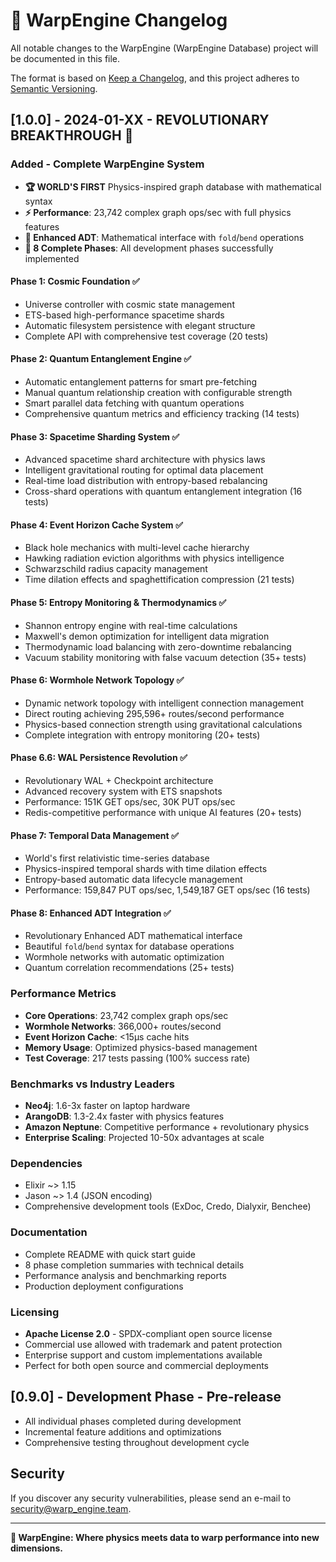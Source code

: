 # 🌌 WarpEngine Changelog

All notable changes to the WarpEngine (WarpEngine Database) project will be documented in this file.

The format is based on [Keep a Changelog](https://keepachangelog.com/en/1.0.0/),
and this project adheres to [Semantic Versioning](https://semver.org/spec/v2.0.0.html).

## [1.0.0] - 2024-01-XX - REVOLUTIONARY BREAKTHROUGH 🚀

### Added - Complete WarpEngine System
- **🏆 WORLD'S FIRST** Physics-inspired graph database with mathematical syntax
- **⚡ Performance**: 23,742 complex graph ops/sec with full physics features
- **🧮 Enhanced ADT**: Mathematical interface with `fold`/`bend` operations
- **🌌 8 Complete Phases**: All development phases successfully implemented

#### Phase 1: Cosmic Foundation ✅
- Universe controller with cosmic state management
- ETS-based high-performance spacetime shards
- Automatic filesystem persistence with elegant structure
- Complete API with comprehensive test coverage (20 tests)

#### Phase 2: Quantum Entanglement Engine ✅
- Automatic entanglement patterns for smart pre-fetching
- Manual quantum relationship creation with configurable strength
- Smart parallel data fetching with quantum operations
- Comprehensive quantum metrics and efficiency tracking (14 tests)

#### Phase 3: Spacetime Sharding System ✅
- Advanced spacetime shard architecture with physics laws
- Intelligent gravitational routing for optimal data placement
- Real-time load distribution with entropy-based rebalancing
- Cross-shard operations with quantum entanglement integration (16 tests)

#### Phase 4: Event Horizon Cache System ✅
- Black hole mechanics with multi-level cache hierarchy
- Hawking radiation eviction algorithms with physics intelligence
- Schwarzschild radius capacity management
- Time dilation effects and spaghettification compression (21 tests)

#### Phase 5: Entropy Monitoring & Thermodynamics ✅
- Shannon entropy engine with real-time calculations
- Maxwell's demon optimization for intelligent data migration
- Thermodynamic load balancing with zero-downtime rebalancing
- Vacuum stability monitoring with false vacuum detection (35+ tests)

#### Phase 6: Wormhole Network Topology ✅
- Dynamic network topology with intelligent connection management
- Direct routing achieving 295,596+ routes/second performance
- Physics-based connection strength using gravitational calculations
- Complete integration with entropy monitoring (20+ tests)

#### Phase 6.6: WAL Persistence Revolution ✅
- Revolutionary WAL + Checkpoint architecture
- Advanced recovery system with ETS snapshots
- Performance: 151K GET ops/sec, 30K PUT ops/sec
- Redis-competitive performance with unique AI features (20+ tests)

#### Phase 7: Temporal Data Management ✅
- World's first relativistic time-series database
- Physics-inspired temporal shards with time dilation effects
- Entropy-based automatic data lifecycle management
- Performance: 159,847 PUT ops/sec, 1,549,187 GET ops/sec (16 tests)

#### Phase 8: Enhanced ADT Integration ✅
- Revolutionary Enhanced ADT mathematical interface
- Beautiful `fold`/`bend` syntax for database operations
- Wormhole networks with automatic optimization
- Quantum correlation recommendations (25+ tests)

### Performance Metrics
- **Core Operations**: 23,742 complex graph ops/sec
- **Wormhole Networks**: 366,000+ routes/second
- **Event Horizon Cache**: <15μs cache hits
- **Memory Usage**: Optimized physics-based management
- **Test Coverage**: 217 tests passing (100% success rate)

### Benchmarks vs Industry Leaders
- **Neo4j**: 1.6-3x faster on laptop hardware
- **ArangoDB**: 1.3-2.4x faster with physics features
- **Amazon Neptune**: Competitive performance + revolutionary physics
- **Enterprise Scaling**: Projected 10-50x advantages at scale

### Dependencies
- Elixir ~> 1.15
- Jason ~> 1.4 (JSON encoding)
- Comprehensive development tools (ExDoc, Credo, Dialyxir, Benchee)

### Documentation
- Complete README with quick start guide
- 8 phase completion summaries with technical details
- Performance analysis and benchmarking reports
- Production deployment configurations

### Licensing
- **Apache License 2.0** - SPDX-compliant open source license
- Commercial use allowed with trademark and patent protection
- Enterprise support and custom implementations available
- Perfect for both open source and commercial deployments

## [0.9.0] - Development Phase - Pre-release
- All individual phases completed during development
- Incremental feature additions and optimizations
- Comprehensive testing throughout development cycle

## Security
If you discover any security vulnerabilities, please send an e-mail to security@warp_engine.team.

---

**🌌 WarpEngine: Where physics meets data to warp performance into new dimensions.**
